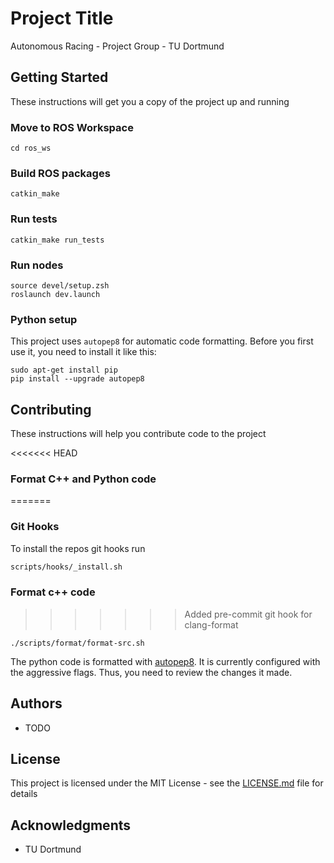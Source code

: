 # Project Title

Autonomous Racing - Project Group - TU Dortmund

## Getting Started

These instructions will get you a copy of the project up and running

### Move to ROS Workspace

```
cd ros_ws
```

### Build ROS packages

```
catkin_make
```

### Run tests

```
catkin_make run_tests
```

### Run nodes

```
source devel/setup.zsh
roslaunch dev.launch
```

### Python setup

This project uses `autopep8` for automatic code formatting.
Before you first use it, you need to install it like this:

    sudo apt-get install pip
    pip install --upgrade autopep8

## Contributing

These instructions will help you contribute code to the project

<<<<<<< HEAD
### Format C++ and Python code
=======
### Git Hooks

To install the repos git hooks run
```sh
scripts/hooks/_install.sh
```

### Format c++ code
>>>>>>> Added pre-commit git hook for clang-format

```
./scripts/format/format-src.sh
```

The python code is formatted with [autopep8](https://github.com/hhatto/autopep8).
It is currently configured with the aggressive flags.
Thus, you need to review the changes it made.

## Authors

* TODO

## License

This project is licensed under the MIT License - see the [LICENSE.md](LICENSE.md) file for details

## Acknowledgments

* TU Dortmund


